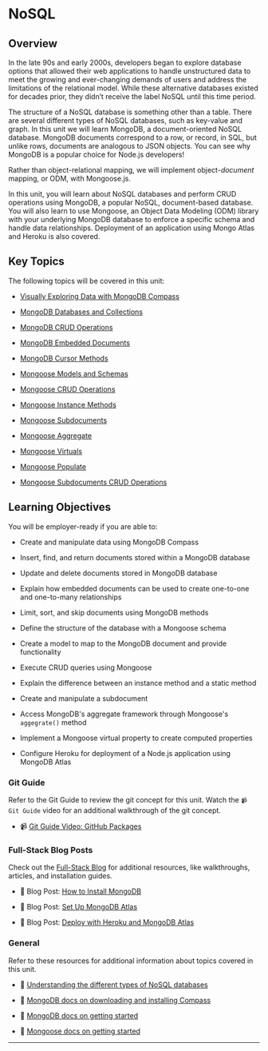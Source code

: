 # NoSQL

## Overview
In the late 90s and early 2000s, developers began to explore database options that allowed their web applications to handle unstructured data to meet the growing and ever-changing demands of users and address the limitations of the relational model. While these alternative databases existed for decades prior, they didn’t receive the label NoSQL until this time period.  

The structure of a NoSQL database is something other than a table. There are several different types of NoSQL databases, such as key-value and graph. In this unit we will learn MongoDB, a document-oriented NoSQL database. MongoDB documents correspond to a row, or record, in SQL, but unlike rows, documents are analogous to JSON objects. You can see why MongoDB is a popular choice for Node.js developers! 

Rather than object-relational mapping, we will implement object-_document_ mapping, or ODM, with Mongoose.js. 

In this unit, you will learn about NoSQL databases and perform CRUD operations using MongoDB, a popular NoSQL, document-based database. You will also learn to use Mongoose, an Object Data Modeling (ODM) library with your underlying MongoDB database to enforce a specific schema and handle data relationships. Deployment of an application using Mongo Atlas and Heroku is also covered.

## Key Topics

The following topics will be covered in this unit:

* [Visually Exploring Data with MongoDB Compass](https://docs.mongodb.com/compass/master/)

* [MongoDB Databases and Collections](https://docs.mongodb.com/manual/core/databases-and-collections/)

* [MongoDB CRUD Operations](https://docs.mongodb.com/manual/crud/)

* [MongoDB Embedded Documents](https://docs.mongodb.com/manual/core/data-model-design/#std-label-data-modeling-embedding)

* [MongoDB Cursor Methods](https://docs.mongodb.com/manual/reference/method/js-cursor/)

* [Mongoose Models and Schemas](https://mongoosejs.com/docs/guide.html)

* [Mongoose CRUD Operations](https://mongoosejs.com/docs/queries.html)

* [Mongoose Instance Methods](https://mongoosejs.com/docs/guide.html#methods)

* [Mongoose Subdocuments](https://mongoosejs.com/docs/subdocs.html)

* [Mongoose Aggregate](https://mongoosejs.com/docs/api/aggregate.html#aggregate_Aggregate)

* [Mongoose Virtuals](https://mongoosejs.com/docs/tutorials/virtuals.html)

* [Mongoose Populate](https://mongoosejs.com/docs/populate.html)

* [Mongoose Subdocuments CRUD Operations](https://mongoosejs.com/docs/subdocs.html#finding-a-subdocument)

## Learning Objectives

You will be employer-ready if you are able to:

* Create and manipulate data using MongoDB Compass

* Insert, find, and return documents stored within a MongoDB database

* Update and delete documents stored in MongoDB database

* Explain how embedded documents can be used to create one-to-one and one-to-many relationships

* Limit, sort, and skip documents using MongoDB methods

* Define the structure of the database with a Mongoose schema

* Create a model to map to the MongoDB document and provide functionality

* Execute CRUD queries using Mongoose

* Explain the difference between an instance method and a static method

* Create and manipulate a subdocument

* Access MongoDB's aggregate framework through Mongoose's `aggegrate()` method

* Implement a Mongoose virtual property to create computed properties

* Configure Heroku for deployment of a Node.js application using MongoDB Atlas

### Git Guide

Refer to the Git Guide to review the git concept for this unit. Watch the `📹 Git Guide` video for an additional walkthrough of the git concept.

  * 📹 [Git Guide Video: GitHub Packages](https://2u-20.wistia.com/medias/z1aozrjw74)

### Full-Stack Blog Posts

Check out the [Full-Stack Blog](https://coding-boot-camp.github.io/full-stack/) for additional resources, like walkthroughs, articles, and installation guides.

  * 📖 Blog Post: [How to Install MongoDB](https://coding-boot-camp.github.io/full-stack/mongodb/how-to-install-mongodb)

  * 📖 Blog Post: [Set Up MongoDB Atlas](https://coding-boot-camp.github.io/full-stack/mongodb/how-to-set-up-mongodb-atlas)

  * 📖 Blog Post: [Deploy with Heroku and MongoDB Atlas](https://coding-boot-camp.github.io/full-stack/mongodb/deploy-with-heroku-and-mongodb-atlas)

### General

Refer to these resources for additional information about topics covered in this unit.

  * 📖 [Understanding the different types of NoSQL databases](https://www.mongodb.com/scale/types-of-nosql-databases)

  * 📖 [MongoDB docs on downloading and installing Compass](https://docs.mongodb.com/compass/current/install/)

  * 📖 [MongoDB docs on getting started](https://docs.mongodb.com/manual/tutorial/getting-started/)

  * 📖 [Mongoose docs on getting started](https://mongoosejs.com/docs/index.html)

---
